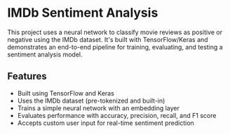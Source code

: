 # IMDb Sentiment Analysis

This project uses a neural network to classify movie reviews as positive or negative using the IMDb dataset. It's built with TensorFlow/Keras and demonstrates an end-to-end pipeline for training, evaluating, and testing a sentiment analysis model.

## Features

- Built using TensorFlow and Keras
- Uses the IMDb dataset (pre-tokenized and built-in)
- Trains a simple neural network with an embedding layer
- Evaluates performance with accuracy, precision, recall, and F1 score
- Accepts custom user input for real-time sentiment prediction

